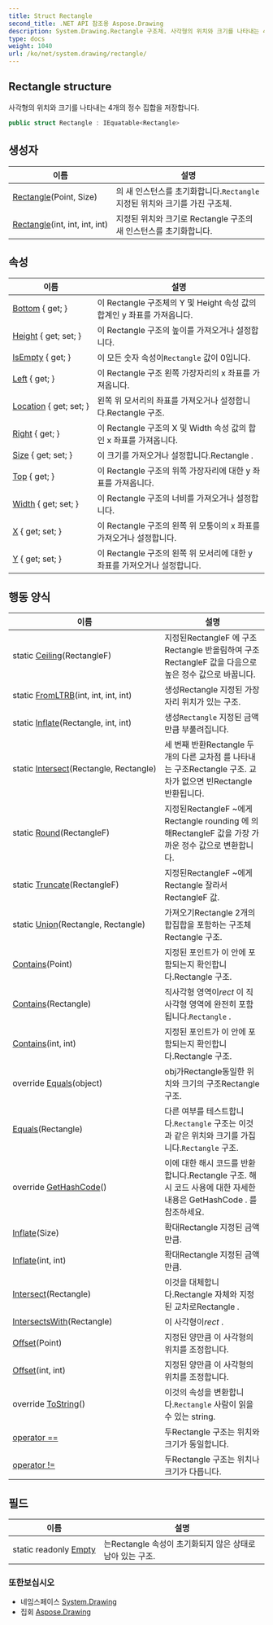 ```yaml
---
title: Struct Rectangle
second_title: .NET API 참조용 Aspose.Drawing
description: System.Drawing.Rectangle 구조체. 사각형의 위치와 크기를 나타내는 4개의 정수 집합을 저장합니다.
type: docs
weight: 1040
url: /ko/net/system.drawing/rectangle/
---
```

## Rectangle structure

사각형의 위치와 크기를 나타내는 4개의 정수 집합을 저장합니다.

```csharp
public struct Rectangle : IEquatable<Rectangle>
```

## 생성자

| 이름 | 설명 |
| --- | --- |
| [Rectangle](rectangle/#constructor_1)(Point, Size) | 의 새 인스턴스를 초기화합니다.`Rectangle` 지정된 위치와 크기를 가진 구조체. |
| [Rectangle](rectangle/#constructor)(int, int, int, int) | 지정된 위치와 크기로 Rectangle 구조의 새 인스턴스를 초기화합니다. |

## 속성

| 이름 | 설명 |
| --- | --- |
| [Bottom](../../system.drawing/rectangle/bottom/) { get; } | 이 Rectangle 구조체의 Y 및 Height 속성 값의 합계인 y 좌표를 가져옵니다. |
| [Height](../../system.drawing/rectangle/height/) { get; set; } | 이 Rectangle 구조의 높이를 가져오거나 설정합니다. |
| [IsEmpty](../../system.drawing/rectangle/isempty/) { get; } | 이 모든 숫자 속성이`Rectangle` 값이 0입니다. |
| [Left](../../system.drawing/rectangle/left/) { get; } | 이 Rectangle 구조 왼쪽 가장자리의 x 좌표를 가져옵니다. |
| [Location](../../system.drawing/rectangle/location/) { get; set; } | 왼쪽 위 모서리의 좌표를 가져오거나 설정합니다.Rectangle 구조. |
| [Right](../../system.drawing/rectangle/right/) { get; } | 이 Rectangle 구조의 X 및 Width 속성 값의 합인 x 좌표를 가져옵니다. |
| [Size](../../system.drawing/rectangle/size/) { get; set; } | 이 크기를 가져오거나 설정합니다.Rectangle . |
| [Top](../../system.drawing/rectangle/top/) { get; } | 이 Rectangle 구조의 위쪽 가장자리에 대한 y 좌표를 가져옵니다. |
| [Width](../../system.drawing/rectangle/width/) { get; set; } | 이 Rectangle 구조의 너비를 가져오거나 설정합니다. |
| [X](../../system.drawing/rectangle/x/) { get; set; } | 이 Rectangle 구조의 왼쪽 위 모퉁이의 x 좌표를 가져오거나 설정합니다. |
| [Y](../../system.drawing/rectangle/y/) { get; set; } | 이 Rectangle 구조의 왼쪽 위 모서리에 대한 y 좌표를 가져오거나 설정합니다. |

## 행동 양식

| 이름 | 설명 |
| --- | --- |
| static [Ceiling](../../system.drawing/rectangle/ceiling/)(RectangleF) | 지정된RectangleF 에 구조Rectangle 반올림하여 구조RectangleF 값을 다음으로 높은 정수 값으로 바꿉니다. |
| static [FromLTRB](../../system.drawing/rectangle/fromltrb/)(int, int, int, int) | 생성Rectangle 지정된 가장자리 위치가 있는 구조. |
| static [Inflate](../../system.drawing/rectangle/inflate/)(Rectangle, int, int) | 생성`Rectangle` 지정된 금액만큼 부풀려집니다. |
| static [Intersect](../../system.drawing/rectangle/intersect/)(Rectangle, Rectangle) | 세 번째 반환Rectangle 두 개의 다른 교차점 를 나타내는 구조Rectangle 구조. 교차가 없으면 빈Rectangle 반환됩니다. |
| static [Round](../../system.drawing/rectangle/round/)(RectangleF) | 지정된RectangleF ~에게Rectangle rounding 에 의해RectangleF 값을 가장 가까운 정수 값으로 변환합니다. |
| static [Truncate](../../system.drawing/rectangle/truncate/)(RectangleF) | 지정된RectangleF ~에게Rectangle 잘라서RectangleF 값. |
| static [Union](../../system.drawing/rectangle/union/)(Rectangle, Rectangle) | 가져오기Rectangle 2개의 합집합을 포함하는 구조체Rectangle 구조. |
| [Contains](../../system.drawing/rectangle/contains/#contains_1)(Point) | 지정된 포인트가 이 안에 포함되는지 확인합니다.Rectangle 구조. |
| [Contains](../../system.drawing/rectangle/contains/#contains_2)(Rectangle) | 직사각형 영역이*rect* 이 직사각형 영역에 완전히 포함됩니다.`Rectangle` . |
| [Contains](../../system.drawing/rectangle/contains/#contains)(int, int) | 지정된 포인트가 이 안에 포함되는지 확인합니다.Rectangle 구조. |
| override [Equals](../../system.drawing/rectangle/equals/#equals_1)(object) | obj가Rectangle동일한 위치와 크기의 구조Rectangle 구조. |
| [Equals](../../system.drawing/rectangle/equals/#equals)(Rectangle) | 다른 여부를 테스트합니다.`Rectangle` 구조는 이것과 같은 위치와 크기를 가집니다.`Rectangle` 구조. |
| override [GetHashCode](../../system.drawing/rectangle/gethashcode/)() | 이에 대한 해시 코드를 반환합니다.Rectangle 구조. 해시 코드 사용에 대한 자세한 내용은 GetHashCode . 를 참조하세요. |
| [Inflate](../../system.drawing/rectangle/inflate/#inflate_1)(Size) | 확대Rectangle 지정된 금액만큼. |
| [Inflate](../../system.drawing/rectangle/inflate/#inflate)(int, int) | 확대Rectangle 지정된 금액만큼. |
| [Intersect](../../system.drawing/rectangle/intersect/)(Rectangle) | 이것을 대체합니다.Rectangle 자체와 지정된 교차로Rectangle . |
| [IntersectsWith](../../system.drawing/rectangle/intersectswith/)(Rectangle) | 이 사각형이*rect* . |
| [Offset](../../system.drawing/rectangle/offset/#offset_1)(Point) | 지정된 양만큼 이 사각형의 위치를 조정합니다. |
| [Offset](../../system.drawing/rectangle/offset/#offset)(int, int) | 지정된 양만큼 이 사각형의 위치를 조정합니다. |
| override [ToString](../../system.drawing/rectangle/tostring/)() | 이것의 속성을 변환합니다.`Rectangle` 사람이 읽을 수 있는 string. |
| [operator ==](../../system.drawing/rectangle/op_equality/) | 두Rectangle 구조는 위치와 크기가 동일합니다. |
| [operator !=](../../system.drawing/rectangle/op_inequality/) | 두Rectangle 구조는 위치나 크기가 다릅니다. |

## 필드

| 이름 | 설명 |
| --- | --- |
| static readonly [Empty](../../system.drawing/rectangle/empty/) | 는Rectangle 속성이 초기화되지 않은 상태로 남아 있는 구조. |

### 또한보십시오

* 네임스페이스 [System.Drawing](../../system.drawing/)
* 집회 [Aspose.Drawing](../../)



